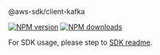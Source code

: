 @aws-sdk/client-kafka

[![NPM version](https://img.shields.io/npm/v/@aws-sdk/client-kafka/beta.svg)](https://www.npmjs.com/package/@aws-sdk/client-kafka)
[![NPM downloads](https://img.shields.io/npm/dm/@aws-sdk/client-kafka.svg)](https://www.npmjs.com/package/@aws-sdk/client-kafka)

For SDK usage, please step to [SDK readme](https://github.com/aws/aws-sdk-js-v3).
